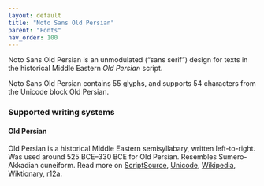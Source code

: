 ```yaml
---
layout: default
title: "Noto Sans Old Persian"
parent: "Fonts"
nav_order: 100
---
```

Noto Sans Old Persian is an unmodulated (“sans serif”) design for texts in the historical Middle Eastern _Old Persian_ script. 

Noto Sans Old Persian contains 55 glyphs, and supports 54 characters from the Unicode block Old Persian.


### Supported writing systems


#### Old Persian

Old Persian is a historical Middle Eastern semisyllabary, written left-to-right. Was used around 525 BCE–330 BCE for Old Persian. Resembles Sumero-Akkadian cuneiform. Read more on [ScriptSource](https://scriptsource.org/scr/Xpeo), [Unicode](https://www.unicode.org/versions/Unicode13.0.0/ch11.pdf#G26474), [Wikipedia](https://en.wikipedia.org/wiki/ISO_15924:Xpeo), [Wiktionary](https://en.wiktionary.org/wiki/Category:Old_Persian_script), [r12a](https://r12a.github.io/scripts/links?iso=Xpeo).

